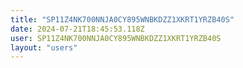 ```yaml
---
title: "SP11Z4NK700NNJA0CY895WNBKDZZ1XKRT1YRZB40S"
date: 2024-07-21T18:45:53.118Z
user: SP11Z4NK700NNJA0CY895WNBKDZZ1XKRT1YRZB40S
layout: "users"
---
```

    
